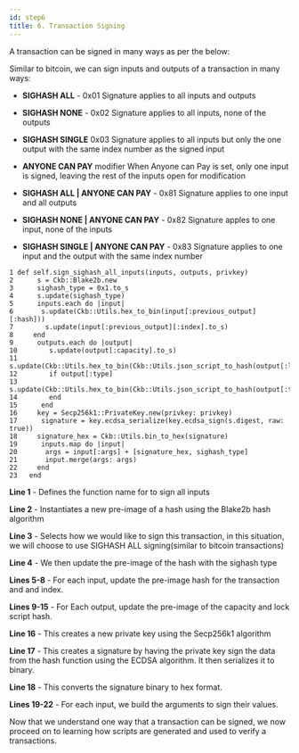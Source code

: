 ```yaml
---
id: step6
title: 6. Transaction Signing
---
```


A transaction can be signed in many ways as per the below:  

Similar to bitcoin, we can sign inputs and outputs of a transaction in many ways:

* __SIGHASH ALL__  - 0x01
Signature applies to all inputs and outputs

* __SIGHASH NONE__ -  0x02
Signature applies to all inputs, none of the outputs

* __SIGHASH SINGLE__  0x03
Signature applies to all inputs but only the one output with the same index number as the signed input

* __ANYONE CAN PAY__ modifier
When Anyone can Pay is set, only one input is signed, leaving the rest of the inputs open for modification

* __SIGHASH ALL | ANYONE CAN PAY__ - 0x81
Signature applies to one input and all outputs

* __SIGHASH NONE | ANYONE CAN PAY__ - 0x82
Signature apples to one input, none of the inputs

* __SIGHASH SINGLE | ANYONE CAN PAY__ - 0x83
Signature applies to one input and the output with the same index number


```
1 def self.sign_sighash_all_inputs(inputs, outputs, privkey)
2      s = Ckb::Blake2b.new
3      sighash_type = 0x1.to_s
4      s.update(sighash_type)
5      inputs.each do |input|
6       s.update(Ckb::Utils.hex_to_bin(input[:previous_output][:hash]))
7        s.update(input[:previous_output][:index].to_s)
8     end
9      outputs.each do |output|
10        s.update(output[:capacity].to_s)
11        s.update(Ckb::Utils.hex_to_bin(Ckb::Utils.json_script_to_hash(output[:lock])))
12        if output[:type]
13         s.update(Ckb::Utils.hex_to_bin(Ckb::Utils.json_script_to_hash(output[:type])))
14        end
15      end
16     key = Secp256k1::PrivateKey.new(privkey: privkey)
17      signature = key.ecdsa_serialize(key.ecdsa_sign(s.digest, raw: true))
18     signature_hex = Ckb::Utils.bin_to_hex(signature)
19      inputs.map do |input|
20       args = input[:args] + [signature_hex, sighash_type]
21       input.merge(args: args)
22     end
23   end
```

__Line 1__ - Defines the function name for to sign all inputs

__Line 2__ - Instantiates a new pre-image of a hash using the Blake2b hash algorithm

__Line 3__ - Selects how we would like to sign this transaction, in this situation, we will choose to use SIGHASH ALL signing(similar to bitcoin transactions)

__Line 4__ - We then update the pre-image of the hash with the sighash type

__Lines 5-8__ - For each input, update the pre-image hash for the transaction and and index.

__Lines 9-15__ - For Each output, update the pre-image of the capacity and lock script hash.

__Line 16__ - This creates a new private key using the Secp256k1 algorithm

__Line 17__ - This creates a signature by having the private key sign the data from the hash function using the ECDSA algorithm. It then serializes it to binary.

__Line 18__ - This converts the signature binary to hex format.

__Lines 19-22__ -  For each input, we build the arguments to sign their values.

Now that we understand one way that a transaction can be signed, we now proceed on to learning how scripts are generated and used to verify a transactions.
